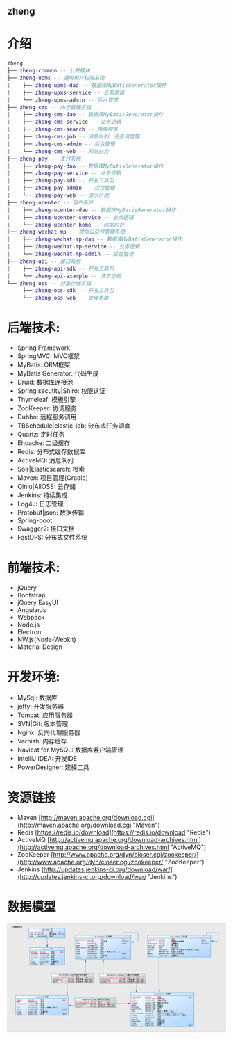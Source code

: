 ## zheng

# 介绍
``` lua
zheng
├── zheng-common -- 公共模块
├── zheng-upms -- 通用用户权限系统
|    ├── zheng-upms-dao -- 数据库MyBatisGenerator操作
|    ├── zheng-upms-service -- 业务逻辑
|    └── zheng-upms-admin -- 后台管理
├── zheng-cms -- 内容管理系统
|    ├── zheng-cms-dao -- 数据库MyBatisGenerator操作
|    ├── zheng-cms-service -- 业务逻辑
|    ├── zheng-cms-search -- 搜索服务
|    ├── zheng-cms-job -- 消息队列、任务调度等
|    ├── zheng-cms-admin -- 后台管理
|    └── zheng-cms-web -- 网站前台
├── zheng-pay -- 支付系统
|    ├── zheng-pay-dao -- 数据库MyBatisGenerator操作
|    ├── zheng-pay-service -- 业务逻辑
|    ├── zheng-pay-sdk -- 开发工具包
|    ├── zheng-pay-admin -- 后台管理
|    └── zheng-pay-web -- 演示示例
├── zheng-ucenter -- 用户系统
|    ├── zheng-ucenter-dao -- 数据库MyBatisGenerator操作
|    ├── zheng-ucenter-service -- 业务逻辑
|    └── zheng-ucenter-home -- 网站前台
|── zheng-wechat-mp -- 微信公众号管理系统
|    ├── zheng-wechat-mp-dao -- 数据库MyBatisGenerator操作
|    ├── zheng-wechat-mp-service -- 业务逻辑
|    └── zheng-wechat-mp-admin -- 后台管理
├── zheng-api -- 接口系统
|    ├── zheng-api-sdk -- 开发工具包
|    └── zheng-api-example -- 演示示例
└── zheng-oss -- 对象存储系统
     ├── zheng-oss-sdk -- 开发工具包
     └── zheng-oss-web -- 管理界面
```

# 后端技术:
* Spring Framework
* SpringMVC: MVC框架
* MyBatis: ORM框架
* MyBatis Generator: 代码生成
* Druid: 数据库连接池
* Spring secutity|Shiro: 权限认证
* Thymeleaf: 模板引擎
* ZooKeeper: 协调服务
* Dubbo: 远程服务调用
* TBSchedule|elastic-job: 分布式任务调度
* Quartz: 定时任务
* Ehcache: 二级缓存
* Redis: 分布式缓存数据库
* ActiveMQ: 消息队列
* Solr|Elasticsearch: 检索
* Maven: 项目管理(Gradle)
* Qiniu|AliOSS: 云存储
* Jenkins: 持续集成
* Log4J: 日志管理
* Protobuf|json: 数据传输 
* Spring-boot
* Swagger2: 接口文档
* FastDFS: 分布式文件系统


# 前端技术:
* jQuery
* Bootstrap
* jQuery EasyUI
* AngularJs
* Webpack
* Node.js
* Electron
* NW.js(Node-Webkit)
* Material Design


# 开发环境:
* MySql: 数据库
* jetty: 开发服务器
* Tomcat: 应用服务器
* SVN|Git: 版本管理
* Nginx: 反向代理服务器
* Varnish: 内存缓存
* Navicat for MySQL: 数据库客户端管理
* IntelliJ IDEA: 开发IDE
* PowerDesigner: 建模工具

# 资源链接
* Maven [http://maven.apache.org/download.cgi](http://maven.apache.org/download.cgi "Maven")
* Redis [https://redis.io/download](https://redis.io/download "Redis")
* ActiveMQ [http://activemq.apache.org/download-archives.html](http://activemq.apache.org/download-archives.html "ActiveMQ")
* ZooKeeper [http://www.apache.org/dyn/closer.cgi/zookeeper/](http://www.apache.org/dyn/closer.cgi/zookeeper/ "ZooKeeper")
* Jenkins [http://updates.jenkins-ci.org/download/war/](http://updates.jenkins-ci.org/download/war/ "Jenkins")

# 数据模型
![数据库模型](project-datamodel/zheng.png)
